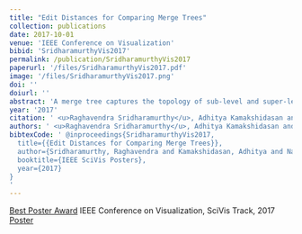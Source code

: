 ```yaml
---
title: "Edit Distances for Comparing Merge Trees"
collection: publications
date: 2017-10-01
venue: 'IEEE Conference on Visualization'
bibid: 'SridharamurthyVis2017'
permalink: /publication/SridharamurthyVis2017
paperurl: '/files/SridharamurthyVis2017.pdf'
image: '/files/SridharamurthyVis2017.png'
doi: ''
doiurl: ''
abstract: 'A merge tree captures the topology of sub-level and super-level sets in a scalar field. Estimating the similarity or dissimilarity between merge trees is an important problem with applications to visualization of time-varying and multi-field data. We present a tree edit distance based approach with a general subtree gap model to compare merge trees. The cost model is based on topological persistence. Experimental results on time-varying data show the utility of the method towards a feature-driven analysis of scalar fields.'
year: '2017'
citation: ' <u>Raghavendra Sridharamurthy</u>, Adhitya Kamakshidasan and Vijay Natarajan. <i>&quot;Edit Distances for Comparing Merge Trees&quot;</i> Proc. IEEE Conference on Visualization (Posters), 2017'
authors: ' <u>Raghavendra Sridharamurthy</u>, Adhitya Kamakshidasan and Vijay Natarajan.'
bibtexCode: ' @inproceedings{SridharamurthyVis2017,
  title={{Edit Distances for Comparing Merge Trees}},
  author={Sridharamurthy, Raghavendra and Kamakshidasan, Adhitya and Natarajan, Vijay},
  booktitle={IEEE SciVis Posters},
  year={2017}
}
'
---
```

<a href='http://ieeevis.org/year/2017/info/awards/best-poster-awards'>Best Poster Award</a> IEEE Conference on Visualization, SciVis Track, 2017
<br>
<a href='http://raghavendrags.github.io/files/SridharamurthyVis2017Poster.pdf'>Poster</a>
<br>
